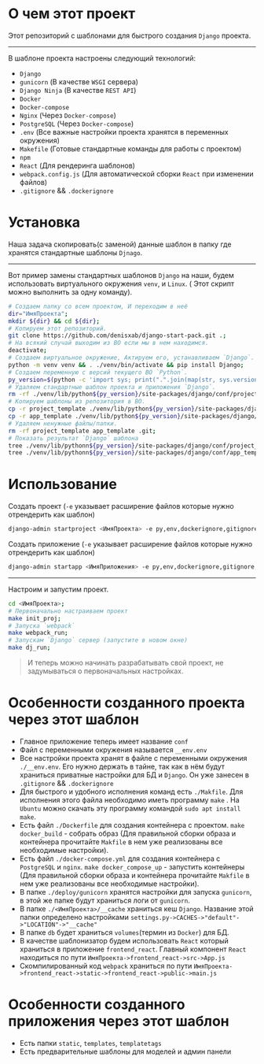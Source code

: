 # О чем этот проект

Этот репозиторий с шаблонами для быстрого создания `Django` проекта.

---

В шаблоне проекта настроены следующий технологий:

- `Django`
- `gunicorn` (В качестве  `WSGI` сервера)
- `Django Ninja` (В качестве `REST API`)
- `Docker`
- `Docker-compose`
- `Nginx` (Через `Docker-compose`)
- `PostgreSQL` (Через `Docker-compose`)
- `.env` (Все важные настройки проекта хранятся в переменных окружения)
- `Makefile` (Готовые стандартные команды для работы с проектом)
- `npm`
- `React` (Для рендеринга шаблонов)
- `webpack.config.js` (Для автоматической сборки `React` при изменении файлов)
- `.gitignore` && `.dockerignore`

# Установка

Наша задача скопировать(с заменой) данные шаблон в папку где хранятся стандартные шаблоны `Djnago`.

---

Вот пример замены стандартных шаблонов `Django` на наши, будем использовать виртуального окружения `venv`, и `Linux`. (
Этот скрипт можно выполнить за одну команду).

```bash
# Создаем папку со всем проектом, И переходим в неё
dir="ИмяПроекта";
mkdir ${dir} && cd ${dir};
# Копируем этот репозиторий.
git clone https://github.com/denisxab/django-start-pack.git .;
# На всякий случай выходим из ВО если мы в нем находимся.
deactivate;
# Создаем виртуальное окружение, Актируем его, устанавливаем `Django`.
python -m venv venv && . ./venv/bin/activate && pip install Django;
# Создаем переменную с версий текущего ВО `Python`.
py_version=$(python -c 'import sys; print(".".join(map(str, sys.version_info[:2])))');
# Удаляем стандартные шаблон проекта и приложения `Django`.
rm -rf ./venv/lib/python${py_version}/site-packages/django/conf/project_template ./venv/lib/python${py_version}/site-packages/django/conf/app_template;
# Копируем шаблоны из репозитория в ВО.
cp -r project_template ./venv/lib/python${py_version}/site-packages/django/conf/ &&
cp -r app_template ./venv/lib/python${py_version}/site-packages/django/conf/ &&
# Удаляем ненужные файлы/папки.
rm -rf project_template app_template .git;
# Показать результат `Django` шаблона
tree ./venv/lib/pythonn${py_version}/site-packages/django/conf/project_template &&
tree ./venv/lib/pythonn${py_version}/site-packages/django/conf/app_template;
```

# Использование

Создать проект (`-e` указывает расширение файлов которые нужно отрендерить как шаблон)

```bash
django-admin startproject <ИмяПроекта> -e py,env,dockerignore,gitignore,json;
```

Создать приложение (`-e` указывает расширение файлов которые нужно отрендерить как шаблон)

```bash
django-admin startapp <ИмяПриложения> -e py,env,dockerignore,gitignore,json;
```

---

Настроим и запустим проект.

```bash
cd <ИмяПроекта>;
# Первоначально настраиваем проект
make init_proj;
# Запуска `webpack`
make webpack_run;
# Запускам `Django` сервер (запустите в новом окне)
make dj_run;
```

> И теперь можно начинать разрабатывать свой проект, не задумываться о первоначальных настройках.

# Особенности созданного проекта через этот шаблон

- Главное приложение теперь имеет название `conf`
- Файл с переменными окружения называется  `__env.env`
- Все настройки проекта хранят в файле с переменными окружения `./__env.env`. Его нужно держать в тайне, так как в нём
  будут храниться приватные настройки для БД и `Django`. Он уже занесен в `.gitignore` && `.dockerignore`
- Для быстрого и удобного исполнения команд есть `./Makfile`. Для исполнения этого файла необходимо иметь
  программу `make`
  . На `Ubuntu` можно скачать эту программу командой `sudo apt install make`.
- Есть файл `./Dockerfile` для создания контейнера с проектом. `make docker_build` - собрать образ  (Для правильной
  сборки образа и контейнера прочитайте `Makfile` в нем уже реализованы все необходимые настройки).
- Есть файл `./docker-compose.yml` для создания контейнера с `PostgreSQL` и `nginx`. `make docker_compose_up` -
  запустить контейнеры (Для правильной сборки образа и контейнера прочитайте `Makfile` в нем уже реализованы все
  необходимые настройки).
- В папке `./deploy/gunicorn` хранятся настройки для запуска `gunicorn`, в этой же папке будут храниться логи
  от `gunicorn`.
- В папке `./<ИмяПроекта>/__cache` храниться кеш `Django`. Название этой папки определено
  настройками `settings.py->CACHES->"default"->"LOCATION"->"__cache"`
- В папке `db` будет храниться `volumes`(термин из `Docker`) для БД.
- В качестве шаблонизатор будем использовать `React` который храниться в приложение `frontend_react`. Главный компонент
  `React` находиться по пути `ИмяПроекта->frontend_react->src->App.js`
- Скомпилированный код `webpack` храниться по пути `ИмяПроекта->frontend_react->static->frontend_react->public->main.js`

# Особенности созданного приложения через этот шаблон

- Есть папки `static`, `templates`, `templatetags`
- Есть предварительные шаблоны для моделей и админ панели
